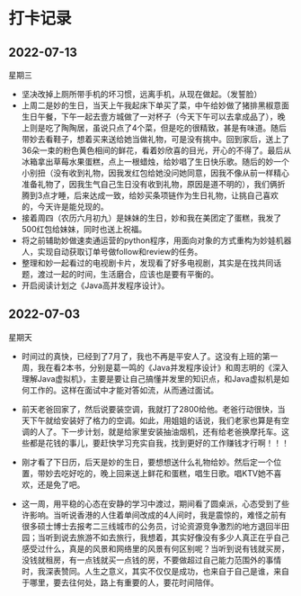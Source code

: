 # 打卡记录

## 2022-07-13

星期三

* 坚决改掉上厕所带手机的坏习惯，远离手机，从现在做起。（发誓脸）
* 上周二是妙的生日，当天上午我起床下单买了菜，中午给妙做了猪排黑椒意面生日午餐，下午一起去壹方城做了一对杯子（今天下午可以去拿成品了），晚上则是吃了陶陶居，虽说只点了4个菜，但是吃的很精致，甚是有味道。随后带妙去看鞋子，想着买来送给她当做礼物，可是没有挑中。回到家后，送上了36朵一束的粉色黄色相间的鲜花，看着妙欣喜的目光，开心的不得了。最后从冰箱拿出草莓水果蛋糕，点上一根蜡烛，给妙唱了生日快乐歌。随后的妙一个小别扭（没有收到礼物，因我发红包给她没问她同意，因我不像从前一样精心准备礼物了，因我生气自己生日没有收到礼物，原因是道不明的），我们俩折腾到3点才睡，后来达成一致，给妙买条项链作为生日礼物，让挑自己喜欢的，今天许是能兑现的。
* 接着周四（农历六月初九）是妹妹的生日，妙和我在美团定了蛋糕，我发了500红包给妹妹，同时也送上祝福。
* 将之前辅助妙做速卖通运营的python程序，用面向对象的方式重构为妙娃机器人，实现自动获取订单号做follow和review的任务。
* 整理和妙一起看过的电视剧卡片，发现看了好多电视剧，其实是在找共同话题，渡过一起的时间，生活磨合，应该也是要有平衡的。
* 开启阅读计划之《Java高并发程序设计》。

## 2022-07-03

星期天

* 时间过的真快，已经到了7月了，我也不再是平安人了。这没有上班的第一周，我在看2本书，分别是葛一鸣的《Java并发程序设计》和周志明的《深入理解Java虚拟机》，主要是要让自己搞懂并发里的知识点，和Java虚拟机是如何工作的。这样在面试中才能对答如流，从而通过面试。

* 前天老爸回家了，然后说要装空调，我就打了2800给他。老爸行动很快，当天下午就给安装好了格力的空调。如此，用姐姐的话说，我们老家也算是有空调的人了。下一步计划，就是给家里安装抽油烟机，还有给老爸换摩托车。这些都是花钱的事儿，要赶快学习充实自我，找到更好的工作赚钱才行啊！！！

* 刚才看了下日历，后天是妙的生日，要想想送什么礼物给妙。然后定一个位置，带妙去吃好吃的，晚上回来送上鲜花和蛋糕，唱生日歌。唱KTV她不喜欢，还是免了吧。

* 这一周，用平稳的心态在安静的学习中渡过，期间看了圆桌派，心态受到了些许影响。当听说香港的人住着单间改成的4人间时，我是震惊的，难怪之前有很多硕士博士去报考二三线城市的公务员，讨论资源竞争激烈的地方退回半田园；当听到说去旅游不如去旅行，我想着，其实好像没有多少人真正在乎自己感受过什么，真是的风景和网络里的风景有何区别呢？当听到说有钱就买房，没钱就租房，有一点钱就买一点钱的房，不要做超过自己能力范围外的事情时，我深表赞同。人生之意义，其实不仅仅是成功，也来自于自己是谁，来自于哪里，要去往何处，路上有重要的人，要花时间陪伴。

  



